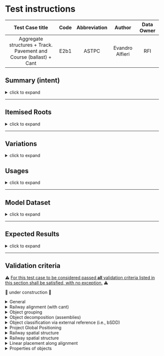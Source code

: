# Test instructions


|       Test Case title     | Code | Abbreviation | Author | Data Owner |
|:-------------------------:|:----:|:------------:|:------:| :---------:|
|  Aggregate structures + Track. Pavement and Course (ballast) + Cant | E2b1 | ASTPC | Evandro Alfieri | RFI |

## Summary (intent)

<details><summary>click to expand</summary> 

This test case uses some elements of the railway track domain to test the following capabilities:
- Object grouping
- Object classification via external reference (i.e., bSDD)
- Object typing
- Object decomposition (assemblies)
- Project Global Positioning
- Railway spatial structure
- Railway alignment (with cant)
- Linear placement along alignment
- Properties of objects

The business context for the test is provided by a 2km portion of railway line, including: 2 alignments, track substructure and superstructure, and related products.  

### Test instructions (**high-level**, <ins>**not necessarily in this order**</ins>)

1. Model project breakdown structure (spatial structure)
1. Model alignment(s)
1. Geo-reference model
1. Model track objects type and objects (ballast, rails, sleepers, etc.)
1. Group objects, assemble objects
1. Classify objects
1. Model properties of objects/object types
1. Assign objects to project breakdown

</details>

---

## Itemised Roots

<details><summary>click to expand</summary> 

The Test instruction addresses the import and export of the following IFC Entities & Concept Templates:

<details><summary>IFC Entities</summary> 

  - IfcProject
  - IfcSite
  - IfcRailway
  - IfcFacilityPart
  - IfcGroup
  - IfcElementAssembly
  - IfcActuator
  - IfcRail
  - IfcTrackElement
  - IfcFastener
  - IfcCourse

  - IfcRelAggregates
  - IfcRelAssignsToGroup
  - IfcRelContainedInSpatialStructure
  - IfcRelReferencedInSpatialStructure
  - IfcRelDefinesByType
  - IfcRelDefinesByProperty
  - IfcRelNests

  - IfcAlignemnt
  - IfcAlignmentHorizontal
  - IfcAlignmentVertical
  - IfcAlignmentCant
  - IfcAlignmentSegment
  - IfcAlignmentHorizontalSegment
  - IfcAlignmentVerticalSegment
  - IfcAlignmentCantSegment

  - IfcContext
  - IfcRelAssociatesClassification
  - IfcClassification
  - IfcClassificationReference

  - IfcTypeObject
  - IfcActuatorType
  - IfcCourseType

  - IfcPropertySet
  - IfcPropertySingleValue
  - IfcPropertyEnumeratedValue

  - ... (to be continued)

</details>

<details open><summary>Concept Templates</summary> 

  - Object Assignment
     - Group Assignment
  - Object Association
     - Classification Association
  - Object Attributes
     - Object Predefined Type
  - Object Composition
     - Alignment Decomposition
     - Element Decomposition
     - Spatial Decomposition
  - Object Connectivity
     - Spatial Service Connectivity (or better *Group Spatial Connectivity*, not yet present in documentation)
     - Spatial Containment
  - Object definition
     - Object Typing
     - Property Sets for Objects
     - Property Sets for Types
  - Product Shape
     - `I need help here`
     - Product Geometric Representation
     - Alignment Geometry
     - Alignment Geometry Gradient
     - ... (to be continued)
  - Project Context
     - Project Classification Information
     - Project Declaration
     - Project Global Positioning
     - Project Representation Context
     - Project Units
</details>

</details>

---

## Variations

<details><summary>click to expand</summary>

The Following occurrence variations need to be checked and certified in relation to the targeted entities and concept templates:

- Entity_01 - *description of variation*
- Entity_02 - *description of variation*

</details>

## Usages

<details><summary>click to expand</summary> 

The following itemised restrictions and constraints shall be placed on IFC Entities & Concept Templates:

:construction: under construction :construction:

- IfcSomething
    - *Constraint*

The Test case requires the following additional checks related to Model Geometry:

- *Correspondence between the business-logic and the geometry parts for all segments*
- *Tangential continuity of alignemnt segments. Tolerance of ... millimetres*
- ... (to be continued)

</details>

---

## Model Dataset

<details><summary>click to expand</summary> 

This test case utilises the dataset collected in the Dataset folder and summarised in the table below. Form more details on each item see [Dataset description](Dataset/Dataset_description.md).

| ID | Filename             | Type (format)  | Description                               |
|----|----------------------|----------------|-------------------------------------------|
|    | *filename + link* | csv            | Alignment parameters for horizontal segments  |
|    | *filename + link* | csv            | Alignment parameters for vertical segments  |
|    | *filename + link* | csv            | Alignment parameters for cant segments  |
|    | *filename + link* | LandXML        | Alignment LandXML file, not including cant  |
|    | *filename + link* | dwg            | Alignment dwg file, not including cant  |
|    | *filename + link* | figure (png)  | Schematic layout of the test case railway line |
|    | [Line_layout](Dataset/Line_layout.jpg) | diagram (jpg)  | Diagram describing the main objects and relationships to be used for the test case |
|    | *filename + link* | drawing (pdf)  | Cross section example |
|    | *filename + link* | drawing (dwg)  | Cross section example |

</details>

---

## Expected Results

<details><summary>click to expand</summary> 

Considering the aim of this test, the expected results are:

:construction: under construction :construction:

1. N. 1 IFC file containing the information as requested
2. Screen-shot of ...

</details>

---

## Validation criteria
:warning: <ins>For this test case to be considered passed **all** validation criteria listed in this section shall be satisfied, with no exception.</ins> :warning:

:construction: under construction :construction:

<details><summary>General</summary>

- All the concept templates must be correctly used
- At least 1 instance of each entity listed in [Itemised Roots](#Itemised-Roots) is present in the file

</details>

<details><summary>Railway alignment (with cant)</summary> 

For the **Railway alignment (with cant)** capability, the test is considered passed if **all** the following validation criteria are satisfied.

| **ID** | **CRITERIA**                                                     | **VALUE**                                   | **COMMENT**                |
|--------|------------------------------------------------------------------|---------------------------------------------|----------------------------|
|        | Alignments contained in file                                     | 2                                           |                            |
|        | Component for Alignment 1                                        | H+V+C                                       |                            |
|        | Component for Alignment 2                                        | H+V                                         |                            |
|        | The horizontal (H) layout is made only by these type of segments | "straight line, circular arc, clothoid"     |                            |
|        | The vertical (V) layout is made only by these type of segments   | "straight line, circular arc"               |                            |
|        | The cant (C) layout is made only by these type of segments       | "constant straight line, linear transition" |                            |
|        | Value of the *RailHeadDistance* along the entire alignment       | 1500 mm                                     | See notes below for detail |
|        | Unit of measure for all distances                                | **meter** (m)                               | As provided in the dataset |
|        | Unit of measure all angles                                       | **radian** (π)                              | As provided in the dataset |
|        | Required precision for **distances**                             | "minimum 4 decimal places (0,0001)"         |                            |
|        | Required precision for **angles** and **slope**                  | "minimum 6 decimal places (0,000001)"       |                            |



<details><summary> Alignment 1 </summary>

| ID | CRITERIA                                                           | VALUE          |
|----|--------------------------------------------------------------------|----------------|
|    | Starting point Horizontal  - Mileage (pk)                          | 0+510.011      |
|    | Starting point Horizontal  - DistAlong                             | 0.000          |
|    | Starting point Horizontal  - X                                     | 451,296.6992   |
|    | Starting point Horizontal  - Y                                     | 4,538,798.8214 |
|    | Starting point Vertical  - Mileage                                 | 0+510.011      |
|    | Starting point Vertical  - Z                                       | 36.76035       |
|    | Ending point Horizontal  - Mileage (pk)                            | 47+271.7631    |
|    | Ending point Horizontal  - DistAlong                               | 46,761.7521    |
|    | Ending point Horizontal  - X                                       | 479,666.2177   |
|    | Ending point Horizontal  - Y                                       | 4,554,675.8253 |
|    | Ending point Vertical  - Mileage                                   | 47+271.7631    |
|    | Ending point Vertical  - Z                                         | 121.0179       |
|    | Total 2D length of alignment (horizontal projection)               | 46,761.7521    |
|    | Total 3D length of alignment                                       | 46,765.4520    |
|    | Hight difference between start and end point of alignment 3D curve | -84.2575       |

</details>

<details><summary> Alignment 2 </summary>

| ID | CRITERIA                                                           | VALUE          |
|----|--------------------------------------------------------------------|----------------|
|    | Starting point Horizontal  - Mileage (pk)                          | 0+510.011      |
|    | Starting point Horizontal  - DistAlong                             | 0.000          |
|    | Starting point Horizontal  - X                                     | 451,296.6992   |
|    | Starting point Horizontal  - Y                                     | 4,538,798.8214 |
|    | Starting point Vertical  - Mileage                                 | 0+510.011      |
|    | Starting point Vertical  - Z                                       | 36.76035       |
|    | Ending point Horizontal  - Mileage (pk)                            | 47+271.7631    |
|    | Ending point Horizontal  - DistAlong                               | 46,761.7521    |
|    | Ending point Horizontal  - X                                       | 479,666.2177   |
|    | Ending point Horizontal  - Y                                       | 4,554,675.8253 |
|    | Ending point Vertical  - Mileage                                   | 47+271.7631    |
|    | Ending point Vertical  - Z                                         | 121.0179       |
|    | Total 2D length of alignment (horizontal projection)               | 46,761.7521    |
|    | Total 3D length of alignment                                       | 46,765.4520    |
|    | Hight difference between start and end point of alignment 3D curve | -84.2575       |

</details>

</details>

<details><summary>Object grouping</summary>

| **ID** | **CRITERIA**                            | **VALUE** / **COMMENT**               |
|--------|-----------------------------------------|---------------------------------------|
|        | ABC                                     | 0                                     |

</details>

<details><summary>Object decomposition (assemblies)</summary>

| **ID** | **CRITERIA**                            | **VALUE** / **COMMENT**               |
|--------|-----------------------------------------|---------------------------------------|
|        | ABC                                     | 0                                     |

</details>

<details><summary>Object classification via external reference (i.e., bSDD)</summary>

| **ID** | **CRITERIA**                            | **VALUE** / **COMMENT**               |
|--------|-----------------------------------------|---------------------------------------|
|        | ABC                                     | 0                                     |

</details>

<details><summary>Project Global Positioning</summary>

| **ID** | **CRITERIA**                            | **VALUE** / **COMMENT**               |
|--------|-----------------------------------------|---------------------------------------|
|        | ABC                                     | 0                                     |

</details>

<details><summary>Railway spatial structure</summary>

| **ID** | **CRITERIA**                            | **VALUE** / **COMMENT**               |
|--------|-----------------------------------------|---------------------------------------|
|        | ABC                                     | 0                                     |

</details>

<details><summary>Railway spatial structure</summary>

| **ID** | **CRITERIA**                            | **VALUE** / **COMMENT**               |
|--------|-----------------------------------------|---------------------------------------|
|        | ABC                                     | 0                                     |

</details>

<details><summary>Linear placement along alignment</summary>

| **ID** | **CRITERIA**                            | **VALUE** / **COMMENT**               |
|--------|-----------------------------------------|---------------------------------------|
|        | ABC                                     | 0                                     |

</details>

<details><summary>Properties of objects</summary>

| **ID** | **CRITERIA**                            | **VALUE** / **COMMENT**               |
|--------|-----------------------------------------|---------------------------------------|
|        | ABC                                     | 0                                     |

</details>

